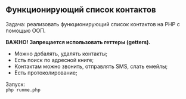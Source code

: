 ## Функционирующий список контактов

Задача: реализовать функционирующий список контактов на PHP с помощью ООП.
 
**ВАЖНО! Запрещается использовать геттеры (getters).**

* Можно добалять, удалять контакты;
* Есть поиск по адресной книге;
* Контактам можно звонить, отправлять SMS, слать емейлы;
* Есть протоколирование;

Запуск:  
`php runme.php`
